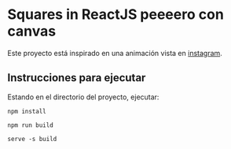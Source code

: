 # Squares in ReactJS peeeero con canvas

Este proyecto está inspirado en una animación vista en [instagram](https://www.instagram.com/reel/CzXgpEwuRdb/?igshid=NGEwZGU0MjU5Mw%3D%3D).

## Instrucciones para ejecutar

Estando en el directorio del proyecto, ejecutar:

 `npm install`

 `npm run build`

 `serve -s build`

